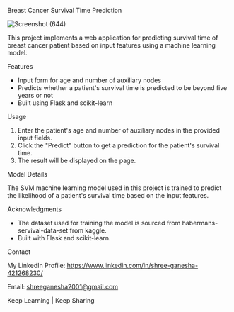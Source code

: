 Breast Cancer Survival Time Prediction

![Screenshot (644)](https://github.com/shreeganesha2001/Breast_cancer_servival_time_prediction/assets/136672046/54883332-0288-4349-81fc-6161f75430f7)


This project implements a web application for predicting survival time of breast cancer patient based on input features using a machine learning model.

Features

- Input form for age and number of auxiliary nodes
- Predicts whether a patient's survival time is predicted to be beyond five years or not
- Built using Flask and scikit-learn

Usage

1. Enter the patient's age and number of auxiliary nodes in the provided input fields.
2. Click the "Predict" button to get a prediction for the patient's survival time.
3. The result will be displayed on the page.

Model Details

The SVM machine learning model used in this project is trained to predict the likelihood of a patient's survival time based on the input features.

Acknowledgments

- The dataset used for training the model is sourced from habermans-servival-data-set from kaggle.
- Built with Flask and scikit-learn.

Contact

My LinkedIn Profile: https://www.linkedin.com/in/shree-ganesha-421268230/

Email: shreeganesha2001@gmail.com

Keep Learning | Keep Sharing
